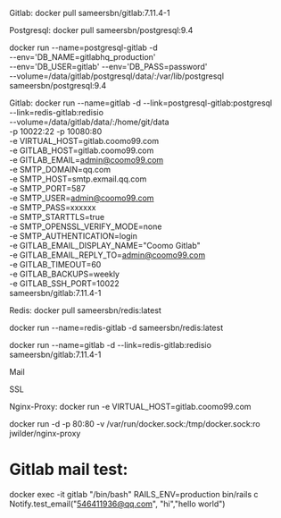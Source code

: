 Gitlab:
docker pull sameersbn/gitlab:7.11.4-1

Postgresql:
docker pull sameersbn/postgresql:9.4

docker run --name=postgresql-gitlab -d \
  --env='DB_NAME=gitlabhq_production' \
  --env='DB_USER=gitlab' --env='DB_PASS=password' \
  --volume=/data/gitlab/postgresql/data/:/var/lib/postgresql \
  sameersbn/postgresql:9.4

Gitlab:
docker run --name=gitlab -d --link=postgresql-gitlab:postgresql \
  --link=redis-gitlab:redisio \
  --volume=/data/gitlab/data/:/home/git/data \
  -p 10022:22 -p 10080:80 \
  -e VIRTUAL_HOST=gitlab.coomo99.com \
  -e GITLAB_HOST=gitlab.coomo99.com \
  -e GITLAB_EMAIL=admin@coomo99.com \
  -e SMTP_DOMAIN=qq.com \
  -e SMTP_HOST=smtp.exmail.qq.com \
  -e SMTP_PORT=587 \
  -e SMTP_USER=admin@coomo99.com \
  -e SMTP_PASS=xxxxxx \
  -e SMTP_STARTTLS=true \
  -e SMTP_OPENSSL_VERIFY_MODE=none \
  -e SMTP_AUTHENTICATION=login \
  -e GITLAB_EMAIL_DISPLAY_NAME="Coomo Gitlab" \
  -e GITLAB_EMAIL_REPLY_TO=admin@coomo99.com \
  -e GITLAB_TIMEOUT=60 \
  -e GITLAB_BACKUPS=weekly \
  -e GITLAB_SSH_PORT=10022 \
  sameersbn/gitlab:7.11.4-1

Redis:
docker pull sameersbn/redis:latest

docker run --name=redis-gitlab -d sameersbn/redis:latest

docker run --name=gitlab -d --link=redis-gitlab:redisio \
  sameersbn/gitlab:7.11.4-1

Mail

SSL

Nginx-Proxy:
docker run -e VIRTUAL_HOST=gitlab.coomo99.com

docker run -d -p 80:80 -v /var/run/docker.sock:/tmp/docker.sock:ro jwilder/nginx-proxy


# Gitlab mail test:

docker exec -it gitlab "/bin/bash"
RAILS_ENV=production bin/rails c
Notify.test_email("546411936@qq.com", "hi","hello world")
